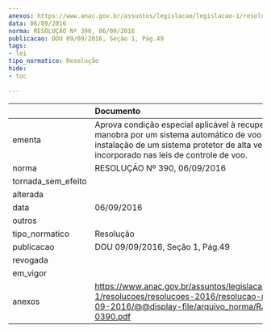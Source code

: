```yaml
---
anexos: https://www.anac.gov.br/assuntos/legislacao/legislacao-1/resolucoes/resolucoes-2016/resolucao-no-390-06-09-2016/@@display-file/arquivo_norma/RA2016-0390.pdf
data: 06/09/2016
norma: RESOLUÇÃO Nº 390, 06/09/2016
publicacao: DOU 09/09/2016, Seção 1, Pág.49
tags:
- lei
tipo_normatico: Resolução
hide: 
- toc 
 
---
```


|                    | Documento                                                                                                                                                                                          |
|:-------------------|:---------------------------------------------------------------------------------------------------------------------------------------------------------------------------------------------------|
| ementa             | Aprova condição especial aplicável à recuperação de manobra por um sistema automático de voo com uma instalação de um sistema protetor de alta velocidade incorporado nas leis de controle de voo. |
| norma              | RESOLUÇÃO Nº 390, 06/09/2016                                                                                                                                                                       |
| tornada_sem_efeito |                                                                                                                                                                                                    |
| alterada           |                                                                                                                                                                                                    |
| data               | 06/09/2016                                                                                                                                                                                         |
| outros             |                                                                                                                                                                                                    |
| tipo_normatico     | Resolução                                                                                                                                                                                          |
| publicacao         | DOU 09/09/2016, Seção 1, Pág.49                                                                                                                                                                    |
| revogada           |                                                                                                                                                                                                    |
| em_vigor           |                                                                                                                                                                                                    |
| anexos             | https://www.anac.gov.br/assuntos/legislacao/legislacao-1/resolucoes/resolucoes-2016/resolucao-no-390-06-09-2016/@@display-file/arquivo_norma/RA2016-0390.pdf                                       |
